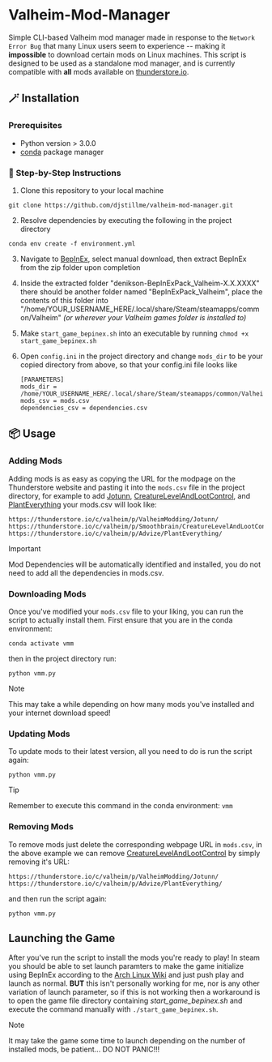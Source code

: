 # Valheim-Mod-Manager

Simple CLI-based Valheim mod manager made in response to the `Network Error Bug` that many Linux users seem to experience -- making it __impossible__ to download certain mods on Linux machines. This script is designed to be used as a standalone mod manager, and is currently compatible with **all** mods available on [thunderstore.io](https://thunderstore.io/c/valheim/).

## 🪄 Installation

### Prerequisites

- Python version > 3.0.0
- [conda](https://conda.io/projects/conda/en/latest/user-guide/install/index.html) package manager

### 🐾 Step-by-Step Instructions

1. Clone this repository to your local machine

```
git clone https://github.com/djstillme/valheim-mod-manager.git
```
   
2. Resolve dependencies by executing the following in the project directory
   
```
conda env create -f environment.yml
```
3. Navigate to [BepInEx](https://thunderstore.io/c/valheim/p/denikson/BepInExPack_Valheim/), select manual download, then extract BepInEx from the zip folder upon completion
   
4. Inside the extracted folder "denikson-BepInExPack_Valheim-X.X.XXXX" there should be another folder named "BepInExPack_Valheim", place the contents of this folder into "/home/YOUR_USERNAME_HERE/.local/share/Steam/steamapps/common/Valheim" _(or wherever your Valheim games folder is installed to)_
   
5. Make `start_game_bepinex.sh` into an executable by running `chmod +x start_game_bepinex.sh`
   
6. Open `config.ini` in the project directory and change `mods_dir` to be your copied directory from above, so that your config.ini file looks like
   ```
   [PARAMETERS]
   mods_dir = /home/YOUR_USERNAME_HERE/.local/share/Steam/steamapps/common/Valheim/BepInEx/plugins
   mods_csv = mods.csv
   dependencies_csv = dependencies.csv
   ```

## 📦 Usage

### Adding Mods

Adding mods is as easy as copying the URL for the modpage on the Thunderstore website and pasting it into the `mods.csv` file in the project directory, for example to add [Jotunn](https://thunderstore.io/c/valheim/p/ValheimModding/Jotunn/), [CreatureLevelAndLootControl](https://thunderstore.io/c/valheim/p/Smoothbrain/CreatureLevelAndLootControl/), and [PlantEverything](https://thunderstore.io/c/valheim/p/Smoothbrain/CreatureLevelAndLootControl/) your mods.csv will look like:
   ```
   https://thunderstore.io/c/valheim/p/ValheimModding/Jotunn/
   https://thunderstore.io/c/valheim/p/Smoothbrain/CreatureLevelAndLootControl/
   https://thunderstore.io/c/valheim/p/Advize/PlantEverything/
   ```
> [!IMPORTANT]
> Mod Dependencies will be automatically identified and installed, you do not need to add all the dependencies in mods.csv.

### Downloading Mods

Once you've modified your `mods.csv` file to your liking, you can run the script to actually install them. First ensure that you are in the conda environment:
 ```
conda activate vmm
 ```
then in the project directory run:
```
python vmm.py
```
> [!NOTE]
> This may take a while depending on how many mods you've installed and your internet download speed!

### Updating Mods

To update mods to their latest version, all you need to do is run the script again:
```
python vmm.py
```
> [!TIP]
> Remember to execute this command in the conda environment: `vmm`

### Removing Mods

To remove mods just delete the corresponding webpage URL in `mods.csv`, in the above example we can remove [CreatureLevelAndLootControl](https://thunderstore.io/c/valheim/p/Smoothbrain/CreatureLevelAndLootControl/) by simply removing it's URL:
   ```
   https://thunderstore.io/c/valheim/p/ValheimModding/Jotunn/
   https://thunderstore.io/c/valheim/p/Advize/PlantEverything/
   ```

and then run the script again:

```
python vmm.py
```

## Launching the Game

After you've run the script to install the mods you're ready to play! In steam you should be able to set launch paramters to make the game initialize using BepInEx according to the [Arch Linux Wiki](https://wiki.archlinux.org/title/Valheim) and just push play and launch as normal. **BUT** this isn't personally working for me, nor is any other variation of launch parameter, so if this is not working then a workaround is to open the game file directory containing _start_game_bepinex.sh_ and execute the command manually with `./start_game_bepinex.sh`.

> [!NOTE]
> It may take the game some time to launch depending on the number of installed mods, be patient... DO NOT PANIC!!!
